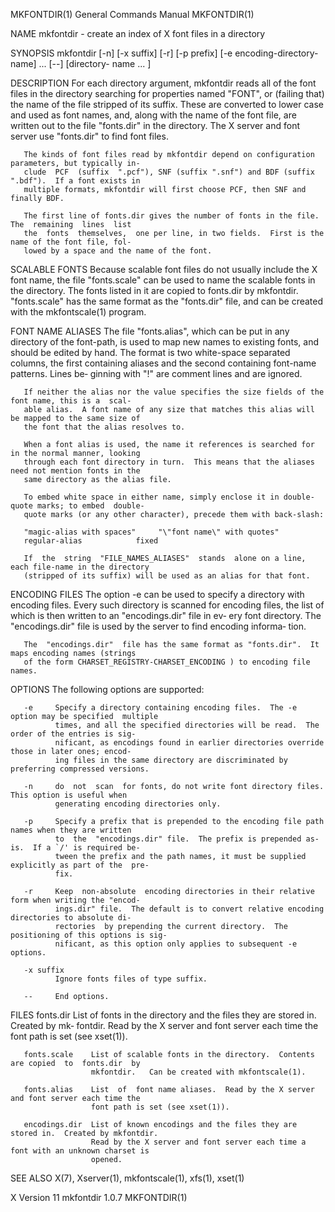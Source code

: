 MKFONTDIR(1)                            General Commands Manual                           MKFONTDIR(1)

NAME
       mkfontdir - create an index of X font files in a directory

SYNOPSIS
       mkfontdir  [-n] [-x suffix] [-r] [-p prefix] [-e encoding-directory-name] ...  [--] [directory-
       name ... ]

DESCRIPTION
       For each directory argument, mkfontdir reads all of the font files in the  directory  searching
       for  properties  named  "FONT",  or (failing that) the name of the file stripped of its suffix.
       These are converted to lower case and used as font names, and, along with the name of the  font
       file,  are  written out to the file "fonts.dir" in the directory.  The X server and font server
       use "fonts.dir" to find font files.

       The kinds of font files read by mkfontdir depend on configuration parameters, but typically in‐
       clude  PCF  (suffix  ".pcf"), SNF (suffix ".snf") and BDF (suffix ".bdf").  If a font exists in
       multiple formats, mkfontdir will first choose PCF, then SNF and finally BDF.

       The first line of fonts.dir gives the number of fonts in the file.  The  remaining  lines  list
       the  fonts  themselves,  one per line, in two fields.  First is the name of the font file, fol‐
       lowed by a space and the name of the font.

SCALABLE FONTS
       Because scalable font files do not usually include the X font name, the file "fonts.scale"  can
       be  used  to  name  the  scalable fonts in the directory.  The fonts listed in it are copied to
       fonts.dir by mkfontdir.  "fonts.scale" has the same format as the "fonts.dir" file, and can  be
       created with the mkfontscale(1) program.

FONT NAME ALIASES
       The  file "fonts.alias", which can be put in any directory of the font-path, is used to map new
       names to existing fonts, and should be edited by hand.  The format is two white-space separated
       columns,  the first containing aliases and the second containing font-name patterns.  Lines be‐
       ginning with "!" are comment lines and are ignored.

       If neither the alias nor the value specifies the size fields of the font name, this is a  scal‐
       able alias.  A font name of any size that matches this alias will be mapped to the same size of
       the font that the alias resolves to.

       When a font alias is used, the name it references is searched for in the normal manner, looking
       through each font directory in turn.  This means that the aliases need not mention fonts in the
       same directory as the alias file.

       To embed white space in either name, simply enclose it in double-quote marks; to embed  double-
       quote marks (or any other character), precede them with back-slash:

       "magic-alias with spaces"     "\"font name\" with quotes"
       regular-alias            fixed

       If  the  string  "FILE_NAMES_ALIASES"  stands  alone on a line, each file-name in the directory
       (stripped of its suffix) will be used as an alias for that font.

ENCODING FILES
       The option -e can be used to specify a directory with encoding files.  Every such directory  is
       scanned for encoding files, the list of which is then written to an "encodings.dir" file in ev‐
       ery font directory.  The "encodings.dir" file is used by the server to find  encoding  informa‐
       tion.

       The  "encodings.dir"  file has the same format as "fonts.dir".  It maps encoding names (strings
       of the form CHARSET_REGISTRY-CHARSET_ENCODING ) to encoding file names.

OPTIONS
       The following options are supported:

       -e     Specify a directory containing encoding files.  The -e option may be specified  multiple
              times, and all the specified directories will be read.  The order of the entries is sig‐
              nificant, as encodings found in earlier directories override those in later ones; encod‐
              ing files in the same directory are discriminated by preferring compressed versions.

       -n     do  not  scan  for fonts, do not write font directory files.  This option is useful when
              generating encoding directories only.

       -p     Specify a prefix that is prepended to the encoding file path names when they are written
              to  the  "encodings.dir" file.  The prefix is prepended as-is.  If a `/' is required be‐
              tween the prefix and the path names, it must be supplied explicitly as part of the  pre‐
              fix.

       -r     Keep  non-absolute  encoding directories in their relative form when writing the "encod‐
              ings.dir" file.  The default is to convert relative encoding directories to absolute di‐
              rectories  by prepending the current directory.  The positioning of this options is sig‐
              nificant, as this option only applies to subsequent -e options.

       -x suffix
              Ignore fonts files of type suffix.

       --     End options.

FILES
       fonts.dir      List of fonts in the directory and the files they are stored in.  Created by mk‐
                      fontdir.   Read  by  the X server and font server each time the font path is set
                      (see xset(1)).

       fonts.scale    List of scalable fonts in the directory.  Contents are copied  to  fonts.dir  by
                      mkfontdir.   Can be created with mkfontscale(1).

       fonts.alias    List  of  font name aliases.  Read by the X server and font server each time the
                      font path is set (see xset(1)).

       encodings.dir  List of known encodings and the files they are stored in.  Created by mkfontdir.
                      Read by the X server and font server each time a font with an unknown charset is
                      opened.

SEE ALSO
       X(7), Xserver(1), mkfontscale(1), xfs(1), xset(1)

X Version 11                                mkfontdir 1.0.7                               MKFONTDIR(1)
